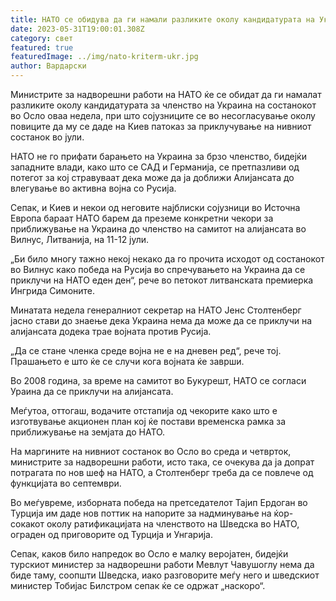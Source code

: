 ```yaml
---
title: НАТО се обидува да ги намали разликите околу кандидатурата на Украина
date: 2023-05-31T19:00:01.308Z
category: свет
featured: true
featuredImage: ../img/nato-kriterm-ukr.jpg
author: Вардарски
---
```

Министрите за надворешни работи на НАТО ќе се обидат да ги намалат разликите околу кандидатурата за членство на Украина на состанокот во Осло оваа недела, при што сојузниците се во несогласување околу повиците да му се даде на Киев патоказ за приклучување на нивниот состанок во јули.

НАТО не го прифати барањето на Украина за брзо членство, бидејќи западните влади, како што се САД и Германија, се претпазливи од потегот за кој стравуваат дека може да ја доближи Алијансата до влегување во активна војна со Русија.

Сепак, и Киев и некои од неговите најблиски сојузници во Источна Европа бараат НАТО барем да преземе конкретни чекори за приближување на Украина до членство на самитот на алијансата во Вилнус, Литванија, на 11-12 јули.

„Би било многу тажно некој некако да го прочита исходот од состанокот во Вилнус како победа на Русија во спречувањето на Украина да се приклучи на НАТО еден ден“, рече во петокот литванската премиерка Ингрида Симоните.

Минатата недела генералниот секретар на НАТО Јенс Столтенберг јасно стави до знаење дека Украина нема да може да се приклучи на алијансата додека трае војната против Русија.

„Да се ​​стане членка среде војна не е на дневен ред“, рече тој. Прашањето е што ќе се случи кога војната ќе заврши.

Во 2008 година, за време на самитот во Букурешт, НАТО се согласи Ураина да се приклучи на алијансата.

Меѓутоа, оттогаш, водачите отстапија од чекорите како што е изготвување акционен план кој ќе постави временска рамка за приближување на земјата до НАТО.

На маргините на нивниот состанок во Осло во среда и четврток, министрите за надворешни работи, исто така, се очекува да ја допрат потрагата по нов шеф на НАТО, а Столтенберг треба да се повлече од функцијата во септември.

Во меѓувреме, изборната победа на претседателот Тајип Ердоган во Турција им даде нов поттик на напорите за надминување на ќор-сокакот околу ратификацијата на членството на Шведска во НАТО, ограден од приговорите од Турција и Унгарија.

Сепак, каков било напредок во Осло е малку веројатен, бидејќи турскиот министер за надворешни работи Мевлут Чавушоглу нема да биде таму, соопшти Шведска, иако разговорите меѓу него и шведскиот министер Тобијас Билстром сепак ќе се одржат „наскоро“.